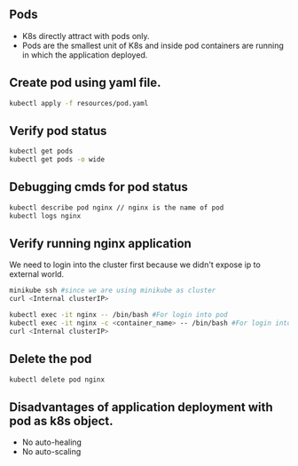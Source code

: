 ## Pods
- K8s directly attract with pods only. 
- Pods are the smallest unit of K8s and inside pod containers are running in which the application deployed.

## Create pod using yaml file.
```sh
kubectl apply -f resources/pod.yaml
```

## Verify pod status
```sh
kubectl get pods
kubectl get pods -o wide
```

## Debugging cmds for pod status
```sh
kubectl describe pod nginx // nginx is the name of pod
kubectl logs nginx
```

## Verify running nginx application
We need to login into the cluster first because we didn't expose ip to external world.
```sh
minikube ssh #since we are using minikube as cluster 
curl <Internal clusterIP>

kubectl exec -it nginx -- /bin/bash #For login into pod
kubectl exec -it nginx -c <container_name> -- /bin/bash #For login into the particular container if multiple containers are running inside pod 
curl <Internal clusterIP>
```

## Delete the pod
```sh
kubectl delete pod nginx
```
## Disadvantages of application deployment with pod as k8s object.
- No auto-healing
- No auto-scaling
